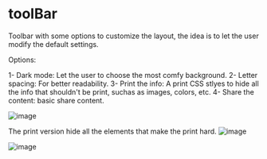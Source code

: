 # toolBar

Toolbar with some options to customize the layout, the idea is to let the user modify the default settings.

Options:

1- Dark mode: Let the user to choose the most comfy background.
2- Letter spacing: For better readability.
3- Print the info: A print CSS stlyes to hide all the info that shouldn't be print, suchas as images, colors, etc.
4- Share the content: basic share content.

![image](https://user-images.githubusercontent.com/72318958/206872920-cb135e94-921c-4bbb-9546-06c307bc42d0.png)

The print version hide all the elements that make the print hard. 
![image](https://user-images.githubusercontent.com/72318958/206873010-fd164c2f-60e5-43e2-b347-baced76339f0.png)

![image](https://user-images.githubusercontent.com/72318958/207019357-218992c2-3c41-4b17-bfef-eb5dae4da88e.png)
